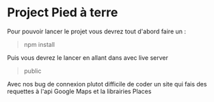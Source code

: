 # Project Pied à terre

Pour pouvoir lancer le projet vous devrez tout d'abord faire un :

> npm install

Puis vous devrez le lancer en allant dans avec live server 
> public

Avec nos bug de connexion plutot difficile de coder un site qui fais des requettes à l'api Google Maps et la librairies Places
<!--stackedit_data:
eyJoaXN0b3J5IjpbLTYyMjgxMjQ0OSwxNjAyMjUyMTI4LDExMj
AwNDkzODksOTM2MjU4NjMwLC0yMDg4NzQ2NjEyXX0=
-->